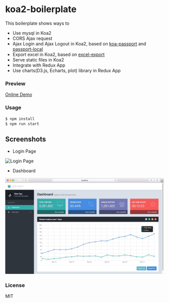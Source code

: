 koa2-boilerplate
====

This boilerplate shows ways to 

+ Use mysql in Koa2
+ CORS Ajax request
+ Ajax Login and Ajax Logout in Koa2, based on [koa-passport](https://github.com/rkusa/koa-passport) and [passport-local](https://github.com/jaredhanson/passport-local)
+ Export excel in Koa2, based on [excel-export](https://github.com/functionscope/Node-Excel-Export)
+ Serve static files in Koa2
+ Integrate with Redux App
+ Use charts(D3.js, Echarts, plot) library in Redux App

### Preview

[Online Demo](http://koa2-boilerplate.tarax.cn)

### Usage

```
$ npm install 
$ npm run start
```

## Screenshots

+ Login Page

![Login Page](./src/public/assets/img/screenshots/koa-2-login-osx.jpeg)

+ Dashboard

![Dashboard](./src/public/assets/img/screenshots/koa-2-dashboard.jpeg)

### License

MIT

